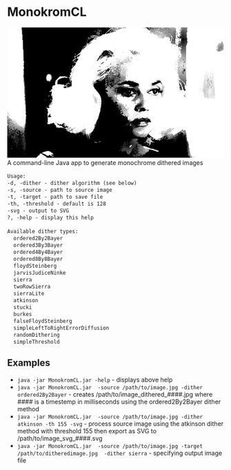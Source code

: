 # MonokromCL

![Screenshot](screenshots/jeanne_moreau_la_baie_des_anges_dithered_1516519350150.jpg)
A command-line Java app to generate monochrome dithered images

```
Usage:
-d, -dither - dither algorithm (see below)
-s, -source - path to source image
-t, -target - path to save file
-th, -threshold - default is 128
-svg - output to SVG
?, -help - display this help

Available dither types:
  ordered2By2Bayer
  ordered3By3Bayer
  ordered4By4Bayer
  ordered8By8Bayer
  floydSteinberg
  jarvisJudiceNinke
  sierra
  twoRowSierra
  sierraLite
  atkinson
  stucki
  burkes
  falseFloydSteinberg
  simpleLeftToRightErrorDiffusion
  randomDithering
  simpleThreshold
```

## Examples

* `java -jar MonokromCL.jar -help` - displays above help
* `java -jar MonokromCL.jar  -source /path/to/image.jpg -dither ordered2By2Bayer` - creates /path/to/image_dithered_####.jpg where #### is a timestemp in milliseconds using the ordered2By2Bayer dither method
* `java -jar MonokromCL.jar  -source /path/to/image.jpg -dither atkinson -th 155 -svg` - process source image using the atkinson dither method with threshold 155 then export as SVG to /path/to/image_svg_####.svg
* `java -jar MonokromCL.jar  -source /path/to/image.jpg -target /path/to/ditheredimage.jpg  -dither sierra` - specifying output image file

